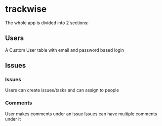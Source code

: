 # trackwise

The whole app is divided into 2 sections:

## Users

A Custom User table with email and password based login

## Issues

### Issues
Users can create issues/tasks and can assign to people
### Comments
User makes comments under an issue
Issues can have multiple comments under it
